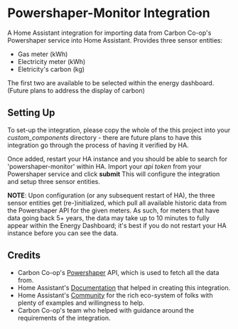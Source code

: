 # Powershaper-Monitor Integration

A Home Assistant integration for importing data from Carbon Co-op's Powershaper service into Home Assistant.
Provides three sensor entities:

- Gas meter (kWh)
- Electricity meter (kWh)
- Eletricity's carbon (kg)

The first two are available to be selected within the energy dashboard. (Future plans to address the display of carbon)

## Setting Up

To set-up the integration, please copy the whole of the this project into your _custom_components_ directory - there are future plans to have this integration go through the process of having it verified by HA.

Once added, restart your HA instance and you should be able to search for 'powershaper-monitor' within HA.
Import your _api token_ from your Powershaper service and click **submit**
This will configure the integration and setup three sensor entities.

**NOTE**: Upon configuration (or any subsequent restart of HA), the three sensor entities get (re-)initialized, which pull all available historic data from the Powershaper API for the given meters. As such, for meters that have data going back 5+ years, the data may take up to 10 minutes to fully appear within the Energy Dashboard; it's best if you do not restart your HA instance before you can see the data.

## Credits

- Carbon Co-op's [Powershaper](https://powershaper.io/) API, which is used to fetch all the data from.
- Home Assistant's [Documentation](https://developers.home-assistant.io/docs/creating_component_index/) that helped in creating this integration.
- Home Assistant's [Community](https://community.home-assistant.io/) for the rich eco-system of folks with plenty of examples and willingness to help.
- Carbon Co-op's team who helped with guidance around the requirements of the integration.
